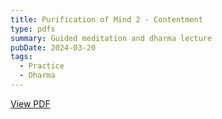 ```yaml
---
title: Purification of Mind 2 - Contentment
type: pdfs
summary: Guided meditation and dharma lecture
pubDate: 2024-03-20
tags:
  - Practice
  - Dharma 
---
```


<a href="https://drive.google.com/file/d/1-hon5dqO2MumvstGnWTXtdxREptx7JCo/view?usp=drive_link" target="_blank">View PDF</a>
